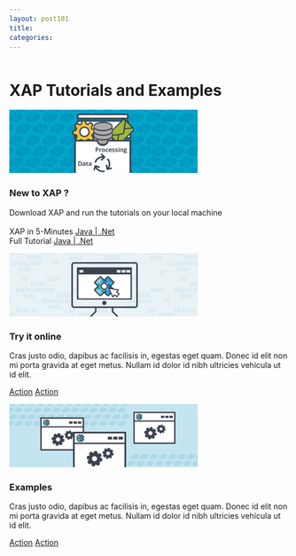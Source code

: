 ```yaml
---
layout: post101
title:
categories:
---
```



<div class="container">
	<div class="row clearfix">
		<div class="col-md-12 column">
			<div class="page-header">
				<h1>
					XAP Tutorials and Examples
				</h1>
			</div>
			<div class="row">
				<div class="col-md-4">
					<div class="thumbnail">
						<img alt="300x200" src="/attachment_files/tutorial/xap.png" />
						<div class="caption">
							<h3>
								New to XAP ?
							</h3>
							<p>
							   Download XAP and run the tutorials on your local machine<br>
                              <br>
							   XAP in 5-Minutes
                               <a href="/xap101/your-first-data-grid-application.html">Java |</a><a
                                  href="/xap101net/dotnet-your-first-data-grid-application.html"> .Net
                               </a><br>
                               Full Tutorial
                               <a href="/xap101/java-home.html">Java |</a><a href="/xap101net/net-home.html"> .Net</a>
							</p>
						</div>
					</div>
				</div>
				<div class="col-md-4">
					<div class="thumbnail">
						<img alt="300x200" src="/attachment_files/tutorial/try.png" />
						<div class="caption">
							<h3>
								Try it online
							</h3>
							<p>
								Cras justo odio, dapibus ac facilisis in, egestas eget quam. Donec id elit non mi porta gravida at eget metus. Nullam id dolor id nibh ultricies vehicula ut id elit.
							</p>
							<p>
								<a class="btn btn-primary" href="#">Action</a> <a class="btn" href="#">Action</a>
							</p>
						</div>
					</div>
				</div>
				<div class="col-md-4">
					<div class="thumbnail">
						<img alt="300x200" src="/attachment_files/tutorial/examples.png" />
						<div class="caption">
							<h3>
								Examples
							</h3>
							<p>
								Cras justo odio, dapibus ac facilisis in, egestas eget quam. Donec id elit non mi porta gravida at eget metus. Nullam id dolor id nibh ultricies vehicula ut id elit.
							</p>
							<p>
								<a class="btn btn-primary" href="#">Action</a> <a class="btn" href="#">Action</a>
							</p>
						</div>
					</div>
				</div>
			</div>
		</div>
	</div>
</div>